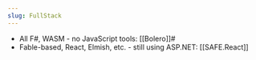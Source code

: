 ```yaml
---
slug: FullStack
---
```


- All F#, WASM - no JavaScript tools: [[Bolero]]#
- Fable-based, React, Elmish, etc. - still using ASP.NET: [[SAFE.React]]